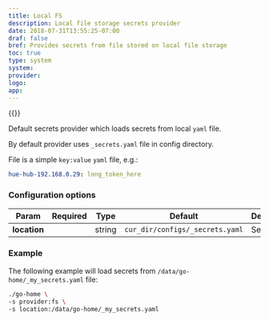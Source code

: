 ```yaml
---
title: Local FS
description: Local file storage secrets provider
date: 2018-07-31T13:55:25-07:00
draf: false
bref: Provides secrets from file stored on local file storage
toc: true
type: system
system:
provider:
logo:
app:
---
```

{{<provider>}}

Default secrets provider which loads secrets from local `yaml` file.

By default provider uses `_secrets.yaml` file in config directory. 

File is a simple `key:value` `yaml` file, e.g.: 

```yaml
hue-hub-192.168.0.29: long_token_here
```

### Configuration options

| Param | Required | Type | Default | Description |
|-------|----------|------|---------|-------------|
| **location** || string | `cur_dir/configs/_secrets.yaml` | Secrets file |

### Example

The following example will load secrets from `/data/go-home/_my_secrets.yaml` file:

```bash
./go-home \
-s provider:fs \
-s location:/data/go-home/_my_secrets.yaml
```